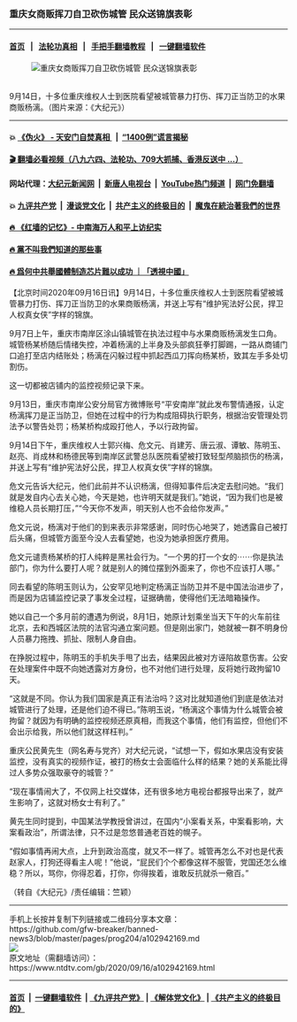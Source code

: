 ### 重庆女商贩挥刀自卫砍伤城管 民众送锦旗表彰
------------------------

#### [首页](https://github.com/gfw-breaker/banned-news3/blob/master/README.md) &nbsp;&nbsp;|&nbsp;&nbsp; [法轮功真相](https://github.com/begood0513/basic/blob/master/README.md)  &nbsp;&nbsp;|&nbsp;&nbsp; [手把手翻墙教程](https://github.com/gfw-breaker/guides/wiki)  &nbsp;&nbsp;|&nbsp;&nbsp; [一键翻墙软件](https://github.com/gfw-breaker/nogfw/blob/master/README.md)  



<div><div class="featured_image">
 <figure>
  <img alt="重庆女商贩挥刀自卫砍伤城管 民众送锦旗表彰" src="https://i.ntdtv.com/assets/uploads/2020/09/8da29ca1d8ed363cba248f50e76c6c76-800x450.jpeg"/>
 </figure><br/>
 <span class="caption">
  9月14日，十多位重庆维权人士到医院看望被城管暴力打伤、挥刀正当防卫的水果商贩杨漓。（图片来源：《大纪元》）
 </span>
</div>
</div><hr/>

#### 💥 [《伪火》 - 天安门自焚真相 ](http://158.247.195.190:10000/videos/blog/weihuo.html)&nbsp; |&nbsp; [“1400例”谎言揭秘  ](http://158.247.195.190:10000/videos/blog/jiexi1400.html)

#### [ 🎬  翻墙必看视频（八九六四、法轮功、709大抓捕、香港反送中 ...）](https://github.com/gfw-breaker/links/blob/master/banned.md)

#### 网站代理：[大纪元新闻网](http://158.247.195.190:10080/gb/) &nbsp;|&nbsp; [新唐人电视台](http://158.247.195.190:8808/gb/)  &nbsp;|&nbsp; [YouTube热门频道](http://158.247.195.190/youtube.html) &nbsp;|&nbsp; [网门免翻墙](http://158.247.195.190:11000/show.aspx?name=ogHome)

#### 💥 [九评共产党](http://158.247.195.190:10000/videos/res/jiuping/)&nbsp; |&nbsp; [漫谈党文化](http://158.247.195.190:10000/videos/res/mtdwh/)&nbsp; |&nbsp; [共产主义的终极目的](http://158.247.195.190:10000/videos/res/zjmd/)&nbsp; |&nbsp; [魔鬼在統治著我們的世界](http://158.247.195.190:10000/videos/res/TheSpecter/)  

#### [ 🔥  《红墙的记忆》- 中南海万人和平上访纪实](http://158.247.195.190:10000/videos/news/../legend/index.html)

#### [ 🔥  黨不叫我們知道的那些事](http://158.247.195.190:10000/videos/news/truth02.html)

#### [ 🔥  爲何中共舉國體制造芯片難以成功 ｜「透視中國」](http://158.247.195.190:10000/videos/news/don03.html)

<div><div class="post_content" itemprop="articleBody">
 <p>
  【北京时间2020年09月16日讯】9月14日，十多位重庆维权人士到医院看望被城管暴力打伤、挥刀正当防卫的水果商贩杨漓，并送上写有“维护宪法好公民，捍卫人权真女侠”字样的锦旗。
 </p>
 <p>
  9月7日上午，重庆市南岸区涂山镇城管在执法过程中与水果商贩杨漓发生口角。城管杨某桥随后情绪失控，冲着杨漓的上半身及头部疯狂拳打脚踢，一路从商铺门口追打至店内结账处；杨漓在闪躲过程中抓起西瓜刀挥向杨某桥，致其左手多处切割伤。
 </p>
 <p>
  这一切都被店铺内的监控视频记录下来。
 </p>
 <p>
  9月13日，重庆市南岸公安分局官方微博账号“平安南岸”就此发布警情通报，认定杨漓挥刀是正当防卫，但她在过程中的行为构成阻碍执行职务，根据治安管理处罚法予以警告处罚；杨某桥构成殴打他人，予以行政拘留。
 </p>
 <p>
  9月14日下午，重庆维权人士郭兴梅、危文元、肖建芳、唐云淑、谭敏、陈明玉、赵亮、肖成林和杨德民等到南岸区武警总队医院看望被打致轻型颅脑损伤的杨漓，并送上写有“维护宪法好公民，捍卫人权真女侠”字样的锦旗。
 </p>
 <p>
  危文元告诉大纪元，他们此前并不认识杨漓，但得知事件后决定去慰问她。“我们就是发自内心去关心她，今天是她，也许明天就是我们。”她说，“因为我们也是被维稳人员长期打压，”“今天你不发声，明天别人也不会给你发声。”
 </p>
 <p>
  危文元说，杨漓对于他们的到来表示非常感谢，同时伤心地哭了，她透露自己被打后头痛，但城管方面至今没人去看望她，也没为她承担医疗费用。
 </p>
 <p>
  危文元谴责杨某桥的打人纯粹是黑社会行为。“一个男的打一个女的⋯⋯你是执法部门，你为什么要打人呢？就是别人的摊位摆到外面来了，你也不应该打人哪。”
 </p>
 <p>
  同去看望的陈明玉则认为，公安罕见地判定杨漓正当防卫并不是中国法治进步了，而是因为店铺监控记录了事发全过程，证据确凿，使得他们无法暗箱操作。
 </p>
 <p>
  她以自己一个多月前的遭遇为例说，8月1日，她原计划乘坐当天下午的火车前往北京，去和西城区法院的法官沟通立案问题。但是刚出家门，她就被一群不明身份人员暴力拖拽、抓扯、限制人身自由。
 </p>
 <p>
  在挣脱过程中，陈明玉的手机失手甩了出去，结果因此被对方诬陷故意伤害。公安在处理案件中既不向她透露对方身份，也不对他们进行处理，反将她行政拘留10天。
 </p>
 <p>
  “这就是不同。你认为我们国家是真正有法治吗？这对比就知道他们到底是依法对城管进行了处理，还是他们迫不得已。”陈明玉说，“杨漓这个事情为什么城管会被拘留？就因为有明确的监控视频还原真相，而我这个事情，他们有监控，但他们不会出示给我，所以他们就这样枉判。”
 </p>
 <p>
  重庆公民黄先生（网名寿与党齐）对大纪元说，“试想一下，假如水果店没有安装监控，没有真实的视频作证，被打的杨女士会面临什么样的结果？她的关系能比得过人多势众强取豪夺的城管？”
 </p>
 <p>
  “现在事情闹大了，不仅网上社交媒体，还有很多地方电视台都报导出来了，就产生影响了，这就对杨女士有利了。”
 </p>
 <p>
  黄先生同时提到，中国某法学教授曾讲过，在国内“小案看关系，中案看影响，大案看政治”，所谓法律，只不过是忽悠普通老百姓的幌子。
 </p>
 <p>
  “假如事情再闹大点，上升到政治高度，就又不一样了。城管再怎么不对也是代表赵家人，打狗还得看主人呢！”他说，“屁民们个个都像这样不服管，党国还怎么维稳？所以，骂你，你得忍着，打你，你得挨着，谁敢反抗就杀一儆百。”
 </p>
 <p>
  （转自《大纪元》/责任编辑：竺颖）
 </p>
 <div class="single_ad">
 </div>
</div>
</div>
<hr/>
手机上长按并复制下列链接或二维码分享本文章：<br/>
https://github.com/gfw-breaker/banned-news3/blob/master/pages/prog204/a102942169.md <br/>
<a href='https://github.com/gfw-breaker/banned-news3/blob/master/pages/prog204/a102942169.md'><img src='https://github.com/gfw-breaker/banned-news3/blob/master/pages/prog204/a102942169.md.png'/></a> <br/>
原文地址（需翻墙访问）：https://www.ntdtv.com/gb/2020/09/16/a102942169.html


------------------------
#### [首页](https://github.com/gfw-breaker/banned-news3/blob/master/README.md) &nbsp;|&nbsp; [一键翻墙软件](https://github.com/gfw-breaker/nogfw/blob/master/README.md) &nbsp;| [《九评共产党》](https://github.com/gfw-breaker/9ping.md/blob/master/README.md#九评之一评共产党是什么) | [《解体党文化》](https://github.com/gfw-breaker/jtdwh.md/blob/master/README.md) | [《共产主义的终极目的》](https://github.com/gfw-breaker/gczydzjmd.md/blob/master/README.md)


<img src='http://gfw-breaker.win/banned-news3/pages/prog204/a102942169.md' width='0px' height='0px'/>